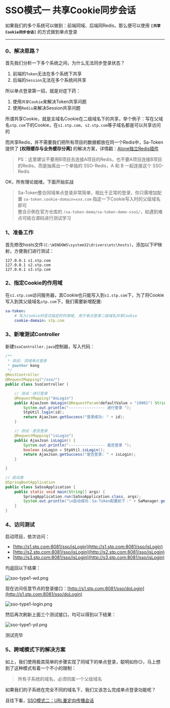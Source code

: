 # SSO模式一 共享Cookie同步会话

如果我们的多个系统可以做到：前端同域、后端同Redis，那么便可以使用 **`[共享Cookie同步会话]`** 的方式做到单点登录 

--- 

### 0、解决思路？

首先我们分析一下多个系统之间，为什么无法同步登录状态？
1. 前端的`Token`无法在多个系统下共享
2. 后端的`Session`无法在多个系统间共享

所以单点登录第一招，就是对症下药：
1. 使用`共享Cookie`来解决Token共享问题
2. 使用`Redis`来解决Session共享问题

所谓共享Cookie，就是主域名Cookie在二级域名下的共享，举个例子：写在父域名`stp.com`下的Cookie，在`s1.stp.com`、`s2.stp.com`等子域名都是可以共享访问的

而共享Redis，并不需要我们把所有项目的数据都放在同一个Redis中，Sa-Token提供了 **[权限缓存与业务缓存分离]** 的解决方案，详情戳：[Alone独立Redis插件](/plugin/alone-redis)

> PS：这里建议不要用B项目去连接A项目的Redis，也不要A项目连接B项目的Redis，而是抽离出一个单独的 SSO-Redis，A 和 B 一起连接这个 SSO-Redis

OK，所有理论就绪，下面开始实战

> Sa-Token整合同域单点登录非常简单，相比于正常的登录，你只需增加配置 `sa-token.cookie-domain=xxx.com` 指定一下Cookie写入时的父级域名即可 <br>
> 整合示例在官方仓库的 `/sa-token-demo/sa-token-demo-sso1/`，如遇到难点可结合源码进行测试学习



### 1、准备工作

首先修改hosts文件`(C:\WINDOWS\system32\drivers\etc\hosts)`，添加以下IP映射，方便我们进行测试：
``` text
127.0.0.1 s1.stp.com
127.0.0.1 s2.stp.com
127.0.0.1 s3.stp.com
```

### 2、指定Cookie的作用域
在`s1.stp.com`访问服务器，其Cookie也只能写入到`s1.stp.com`下，为了将Cookie写入到其父级域名`stp.com`下，我们需要新增配置: 
``` yml
sa-token:
	# 写入Cookie时显式指定的作用域, 用于单点登录二级域名共享Cookie
	cookie-domain: stp.com
```

### 3、新增测试Controller
新建`SsoController.java`控制器，写入代码：
``` java
/**
 * 测试: 同域单点登录
 * @author kong
 */
@RestController
@RequestMapping("/sso/")
public class SsoController {

	// 测试：进行登录
	@RequestMapping("doLogin")
	public AjaxJson doLogin(@RequestParam(defaultValue = "10001") String id) {
		System.out.println("---------------- 进行登录 ");
		StpUtil.login(id);
		return AjaxJson.getSuccess("登录成功: " + id);
	}

	// 测试：是否登录
	@RequestMapping("isLogin")
	public AjaxJson isLogin() {
		System.out.println("---------------- 是否登录 ");
		boolean isLogin = StpUtil.isLogin();
		return AjaxJson.getSuccess("是否登录: " + isLogin);
	}

}
```

``` java
// 启动类
@SpringBootApplication
public class SaSsoApplication {
	public static void main(String[] args) {
		SpringApplication.run(SaSsoApplication.class, args);
		System.out.println("\n启动成功：Sa-Token配置如下：" + SaManager.getConfig());
	}
}
```


### 4、访问测试
启动项目，依次访问：
- [http://s1.stp.com:8081/sso/isLogin](http://s1.stp.com:8081/sso/isLogin)
- [http://s2.stp.com:8081/sso/isLogin](http://s2.stp.com:8081/sso/isLogin)
- [http://s3.stp.com:8081/sso/isLogin](http://s3.stp.com:8081/sso/isLogin)

均返回以下结果：

![sso-type1-wd.png](https://oss.dev33.cn/sa-token/doc/sso/sso-type1-wd.png 's-w-sh')

现在访问任意节点的登录接口：[http://s1.stp.com:8081/sso/doLogin](http://s1.stp.com:8081/sso/doLogin) 

![sso-type1-login.png](https://oss.dev33.cn/sa-token/doc/sso/sso-type1-login.png 's-w-sh')

然后再次刷新上面三个测试接口，均可以得到以下结果：

![sso-type1-yd.png](https://oss.dev33.cn/sa-token/doc/sso/sso-type1-yd.png 's-w-sh')

测试完毕 


### 5、跨域模式下的解决方案 

如上，我们使用极其简单的步骤实现了同域下的单点登录，聪明如你😏，马上想到了这种模式有着一个不小的限制：

> 所有子系统的域名，必须同属一个父级域名

如果我们的子系统在完全不同的域名下，我们又该怎么完成单点登录功能呢？

且往下看，[SSO模式二：URL重定向传播会话](/sso/sso-type2)




